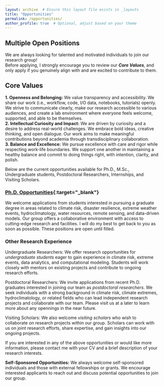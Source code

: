 ```yaml
---
layout: archive  # Ensure this layout file exists in _layouts
title: "Opportunities"
permalink: /opportunities/
author_profile: true  # Optional, adjust based on your theme
---
```


## Multiple Open Positions

We are always looking for talented and motivated individuals to join our research group! <br/>
Before applying, I strongly encourage you to review our ***Core Values***, and only apply if you genuinely align with and are excited to contribute to them.

## Core Values ##
**1. Openness and Belonging:** We value transparency and accessibility. We share our work (i.e., workflow, code, I/O data, notebooks, tutorials) openly. We strive to communicate clearly, make our research accessible to various audiences, and create a lab environment where everyone feels welcome, supported, and able to be themselves. <br/>
**2. Intellectual Curiosity and Impact:** We are driven by curiosity and a desire to address real-world challenges. We embrace bold ideas, creative thinking, and open dialogue. Our work aims to make meaningful contributions beyond academia through transdisciplinary collaboration. <br/>
**3. Balance and Excellence:** We pursue excellence with care and rigor while respecting work-life boundaries. We support one another in maintaining a healthy balance and commit to doing things right, with intention, clarity, and polish. <br/>

Below are the current opportunities available for Ph.D., M.Sc., Undergraduate students, Postdoctoral Researchers, Internships, and Visiting Scholars.

### [Ph.D. Opportunities](https://drive.google.com/file/d/1jRBld1JBRrgoV9DvKS-ZN5dhlJHChupg/view){:target="_blank"}
We welcome applications from students interested in pursuing a graduate degree in areas related to climate risk, disaster resilience, extreme weather events, hydroclimatology, water resources, remote sensing, and data-driven models. Our group offers a collaborative environment with access to cutting-edge research and facilities. I will do my best to get back to you as soon as possible. These positions are open until filled.

### Other Research Experience
Undergraduate Researchers: We offer research opportunities for *undergraduate students* eager to gain experience in climate risk, extreme events, data analytics, and computational modeling. Students will work closely with mentors on existing projects and contribute to ongoing research efforts.

Postdoctoral Researchers: We invite applications from recent Ph.D. graduates interested in joining our team as *postdoctoral researchers*. We seek individuals with a strong background in climate risk, climate extremes, hydroclimatology, or related fields who can lead independent research projects and collaborate with our team. Please visit us at a later to learn more about any opennings in the near future.

Visiting Scholars: We also welcome *visiting scholars* who wish to collaborate on research projects within our group. Scholars can work with us on joint research efforts, share expertise, and gain insights into our ongoing projects.

If you are interested in any of the above opportunities or would like more information, please contact me with your CV and a brief description of your research interests.

**Self-Sponsored Opportunities:** We always welcome self-sponsored individuals and those with external fellowships or grants. We encourage interested applicants to reach out and discuss potential opportunities to join our group.